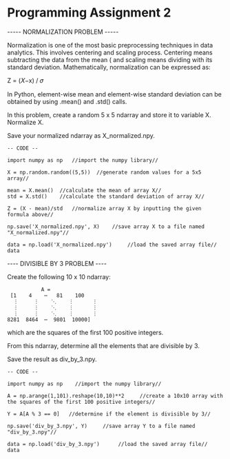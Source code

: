 # Programming Assignment 2

----- NORMALIZATION PROBLEM -----

Normalization is one of the most basic preprocessing techniques in data analytics. This involves centering and scaling process. 
Centering means subtracting the data from the mean ( and scaling means dividing with its standard deviation. 
Mathematically, normalization can be expressed as:  
 
Z = (𝑋−x) / 𝜎 
 
In Python, element-wise mean and element-wise standard deviation can be obtained by using .mean() and .std() calls.  
 
In this problem, create a random 5 x 5 ndarray and store it to variable X. Normalize X. 

Save your normalized ndarray as X_normalized.npy.

    -- CODE --
    
    import numpy as np   //import the numpy library//

    X = np.random.random((5,5))  //generate random values for a 5x5 array//
    
    mean = X.mean()  //calculate the mean of array X//
    std = X.std()    //calculate the standard deviation of array X//
    
    Z = (X - mean)/std   //normalize array X by inputting the given formula above//

    np.save('X_normalized.npy', X)    //save array X to a file named "X_normalized.npy"//
    
    data = np.load('X_normalized.npy')     //load the saved array file//
    data


---- DIVISIBLE BY 3 PROBLEM ----

 Create the following 10 x 10 ndarray: 
 
               A = 
     [1    4    ⋯   81    100
      ⋮     ⋮    ⋱    ⋮      ⋮
      ⋮     ⋮    ⋱    ⋮      ⋮ 
      ⋮     ⋮    ⋱    ⋮      ⋮
    8281  8464  ⋯  9801  10000]
 
which are the squares of the first 100 positive integers.  
 
From this ndarray, determine all the elements that are divisible by 3. 

Save the result as div_by_3.npy.

    -- CODE -- 

    import numpy as np    //import the numpy library//

    A = np.arange(1,101).reshape(10,10)**2     //create a 10x10 array with the squares of the first 100 positive integers//
    
    Y = A[A % 3 == 0]   //determine if the element is divisible by 3//

    np.save('div_by_3.npy', Y)     //save array Y to a file named "div_by_3.npy"//

    data = np.load('div_by_3.npy')      //load the saved array file//    
    data
    
